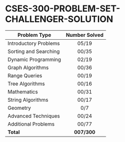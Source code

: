 # CSES-300-PROBLEM-SET-CHALLENGER-SOLUTION

| Problem Type          | Number Solved |
|-----------------------|:-------------:|
| Introductory Problems |     05/19     |
| Sorting and Searching |     00/35     |
| Dynamic Programming   |     02/19     |
| Graph Algorithms      |     00/36     |
| Range Queries         |     00/19     |
| Tree Algorithms       |     00/16     |
| Mathematics           |     00/31     |
| String Algorithms     |     00/17     |
| Geometry              |      0/7      |
| Advanced Techniques   |     00/24     |
| Additional Problems   |     00/77     |
| **Total**             |  **007/300**  |